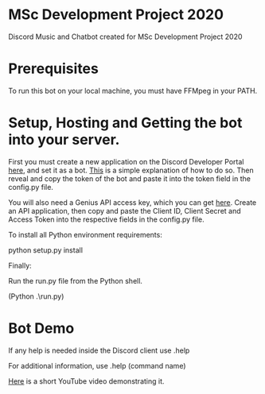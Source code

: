 # MSc Development Project 2020
Discord Music and Chatbot created for MSc Development Project 2020

# Prerequisites

To run this bot on your local machine, you must have FFMpeg in your PATH.

# Setup, Hosting and Getting the bot into your server.

First you must create a new application on the Discord Developer Portal [here](https://discordapp.com/developers/applications/me), and set it as a bot.  [This](https://github.com/jagrosh/MusicBot/wiki/Adding-Your-Bot-To-Your-Server) is a simple explanation of how to do so. Then reveal and copy the token of the bot and paste it into the token field in the config.py file.

You will also need a Genius API access key, which you can get [here](https://genius.com/developers).  Create an API application, then copy and paste the Client ID, Client Secret and Access Token into the respective fields in the config.py file.

To install all Python environment requirements:

python setup.py install

Finally:

Run the run.py file from the Python shell.

(Python .\run.py)


# Bot Demo
If any help is needed inside the Discord client use .help

For additional information, use .help (command name)


[Here](https://youtu.be/hqcfI8HwwrQ) is a short YouTube video demonstrating it.
